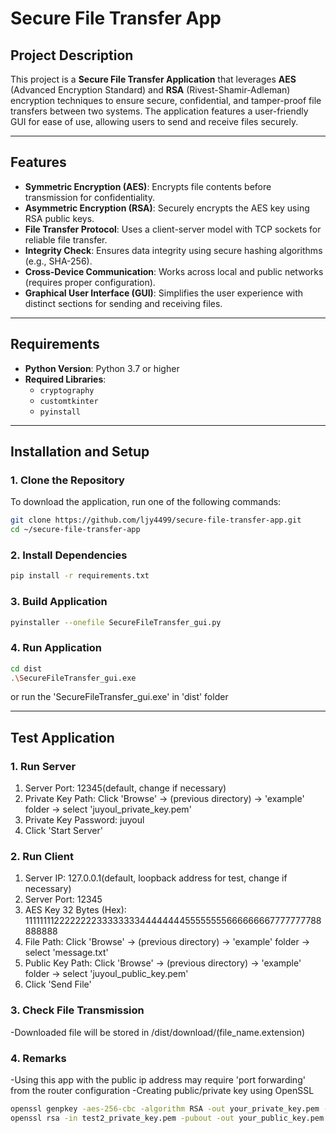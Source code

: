 # Secure File Transfer App

## Project Description

This project is a **Secure File Transfer Application** that leverages **AES** (Advanced Encryption Standard) and **RSA** (Rivest-Shamir-Adleman) encryption techniques to ensure secure, confidential, and tamper-proof file transfers between two systems. The application features a user-friendly GUI for ease of use, allowing users to send and receive files securely.

---

## Features

- **Symmetric Encryption (AES)**: Encrypts file contents before transmission for confidentiality.
- **Asymmetric Encryption (RSA)**: Securely encrypts the AES key using RSA public keys.
- **File Transfer Protocol**: Uses a client-server model with TCP sockets for reliable file transfer.
- **Integrity Check**: Ensures data integrity using secure hashing algorithms (e.g., SHA-256).
- **Cross-Device Communication**: Works across local and public networks (requires proper configuration).
- **Graphical User Interface (GUI)**: Simplifies the user experience with distinct sections for sending and receiving files.

---

## Requirements

- **Python Version**: Python 3.7 or higher
- **Required Libraries**: 
  - `cryptography`
  - `customtkinter`
  - `pyinstall`

---

## Installation and Setup

### 1. Clone the Repository
To download the application, run one of the following commands:

  ```bash
  git clone https://github.com/ljy4499/secure-file-transfer-app.git
  cd ~/secure-file-transfer-app
  ```

### 2. Install Dependencies
  ```bash
  pip install -r requirements.txt
  ```

### 3. Build Application
  ```bash
  pyinstaller --onefile SecureFileTransfer_gui.py
  ```

### 4. Run Application
  ```bash
  cd dist
  .\SecureFileTransfer_gui.exe
  ```
or run the 'SecureFileTransfer_gui.exe' in 'dist' folder

---

## Test Application

### 1. Run Server

1) Server Port: 12345(default, change if necessary)
2) Private Key Path: Click 'Browse' -> (previous directory) -> 'example' folder -> select 'juyoul_private_key.pem'
3) Private Key Password: juyoul
4) Click 'Start Server'

### 2. Run Client

1) Server IP: 127.0.0.1(default, loopback address for test, change if necessary)
2) Server Port: 12345
3) AES Key 32 Bytes (Hex): 1111111122222222333333334444444455555555666666667777777788888888
4) File Path: Click 'Browse' -> (previous directory) -> 'example' folder -> select 'message.txt'
5) Public Key Path: Click 'Browse' -> (previous directory) -> 'example' folder -> select 'juyoul_public_key.pem'
6) Click 'Send File'

### 3. Check File Transmission

-Downloaded file will be stored in /dist/download/(file_name.extension)

### 4. Remarks

-Using this app with the public ip address may require 'port forwarding' from the router configuration
-Creating public/private key using OpenSSL
  ```bash
  openssl genpkey -aes-256-cbc -algorithm RSA -out your_private_key.pem -pkeyopt rsa_keygen_bits:4096
  openssl rsa -in test2_private_key.pem -pubout -out your_public_key.pem
  ```
